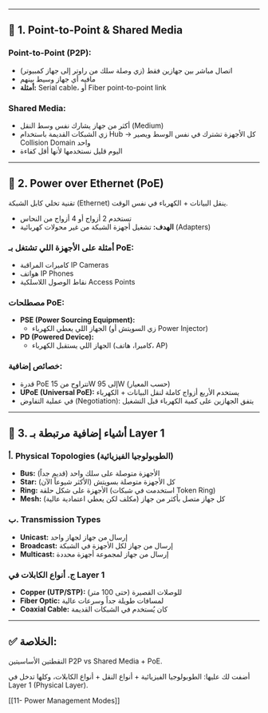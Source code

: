 
---

## 📌 1. Point-to-Point & Shared Media

### Point-to-Point (P2P):

- اتصال مباشر بين جهازين فقط (زي وصلة سلك من راوتر إلى جهاز كمبيوتر)
- مافيه أي جهاز وسيط بينهم
- **أمثلة:** Serial cable، أو Fiber point-to-point link

### Shared Media:

- أكثر من جهاز يشارك نفس وسط النقل (Medium)
- زي الشبكات القديمة باستخدام Hub → كل الأجهزة تشترك في نفس الوسط ويصير Collision Domain واحد
- اليوم قليل نستخدمها لأنها أقل كفاءة

---

## 📌 2. Power over Ethernet (PoE)

تقنية تخلي كابل الشبكة (Ethernet) ينقل البيانات + الكهرباء في نفس الوقت.

- تستخدم 2 أزواج أو 4 أزواج من النحاس
- **الهدف:** تشغيل أجهزة الشبكة من غير محولات كهربائية (Adapters)

### أمثلة على الأجهزة اللي تشتغل بـ PoE:

- كاميرات المراقبة IP Cameras
- هواتف IP Phones
- نقاط الوصول اللاسلكية Access Points

### مصطلحات PoE:

- **PSE (Power Sourcing Equipment):**
    - الجهاز اللي يعطي الكهرباء (زي السويتش أو Power Injector)
- **PD (Powered Device):**
    - الجهاز اللي يستقبل الكهرباء (كاميرا، هاتف، AP)

### خصائص إضافية:

- قدرة PoE تتراوح من 15W إلى 95W (حسب المعيار)
- **UPoE (Universal PoE):** يستخدم الأربع أزواج كاملة لنقل البيانات + الكهرباء
- في عملية التفاوض (Negotiation): يتفق الجهازين على كمية الكهرباء قبل التشغيل

---

## 📌 3. أشياء إضافية مرتبطة بـ Layer 1

### أ. Physical Topologies (الطوبولوجيا الفيزيائية)

- **Bus:** الأجهزة متوصلة على سلك واحد (قديم جداً)
- **Star:** كل الأجهزة متوصلة بسويتش (الأكثر شيوعاً الآن)
- **Ring:** الأجهزة على شكل حلقة (استخدمت في شبكات Token Ring)
- **Mesh:** كل جهاز متصل بأكثر من جهاز (مكلف لكن يعطي اعتمادية عالية)

### ب. Transmission Types

- **Unicast:** إرسال من جهاز لجهاز واحد
- **Broadcast:** إرسال من جهاز لكل الأجهزة في الشبكة
- **Multicast:** إرسال من جهاز لمجموعة أجهزة محددة

### ج. أنواع الكابلات في Layer 1

- **Copper (UTP/STP):** للوصلات القصيرة (حتى 100 متر)
- **Fiber Optic:** لمسافات طويلة جداً وسرعات عالية
- **Coaxial Cable:** كان يُستخدم في الشبكات القديمة

---

## ✅ الخلاصة:

النقطتين الأساسيتين P2P vs Shared Media + PoE.

أضفت لك عليها: الطوبولوجيا الفيزيائية + أنواع النقل + أنواع الكابلات، وكلها تدخل في Layer 1 (Physical Layer).


[[11- Power Management Modes]]